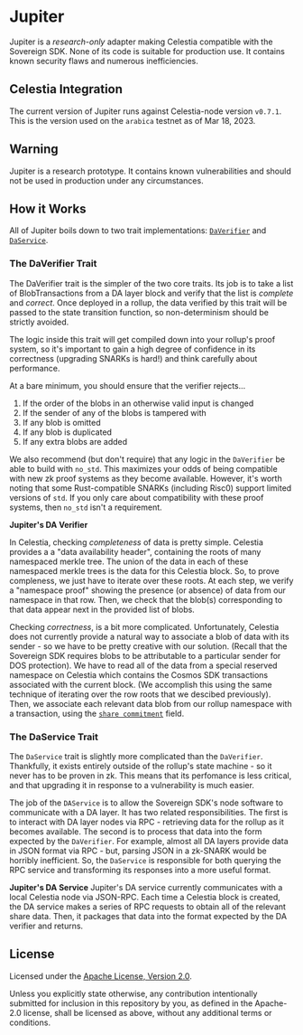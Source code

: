 # Jupiter

Jupiter is a _research-only_ adapter making Celestia compatible with the Sovereign SDK. None of its code is
suitable for production use. It contains known security flaws and numerous inefficiencies.

## Celestia Integration

The current version of Jupiter runs against Celestia-node version `v0.7.1`. This is the version used on the `arabica` testnet
as of Mar 18, 2023.

## Warning

Jupiter is a research prototype. It contains known vulnerabilities and should not be used in production under any
circumstances.

## How it Works

All of Jupiter boils down to two trait implementations: [`DaVerifier`](https://github.com/Sovereign-Labs/sovereign-sdk/blob/8388dc2176940bc6a909076e5ed43feb5a87bf7a/sdk/src/state_machine/da.rs#L36) and [`DaService`](https://github.com/Sovereign-Labs/sovereign-sdk/blob/8388dc2176940bc6a909076e5ed43feb5a87bf7a/sdk/src/node/services/da.rs#L13).

### The DaVerifier Trait

The DaVerifier trait is the simpler of the two core traits. Its job is to take a list of BlobTransactions from a DA layer block
and verify that the list is _complete_ and _correct_. Once deployed in a rollup, the data verified by this trait
will be passed to the state transition function, so non-determinism should be strictly avoided.

The logic inside this trait will get compiled down into your rollup's proof system, so it's important to gain a high
degree of confidence in its correctness (upgrading SNARKs is hard!) and think carefully about performance.

At a bare minimum, you should ensure that the verifier rejects...

1. If the order of the blobs in an otherwise valid input is changed
1. If the sender of any of the blobs is tampered with
1. If any blob is omitted
1. If any blob is duplicated
1. If any extra blobs are added

We also recommend (but don't require) that any logic in the `DaVerifier` be able to build with `no_std`.
This maximizes your odds of being compatible with new zk proof systems as they become available. However,
it's worth noting that some Rust-compatible SNARKs (including Risc0) support limited versions of `std`. If you only care
about compatibility with these proof systems, then `no_std` isn't a requirement.

**Jupiter's DA Verifier**

In Celestia, checking _completeness_ of data is pretty simple. Celestia provides a a "data availability header",
containing the roots of many namespaced merkle tree. The union of the data in each of these namespaced merkle trees
is the data for this Celestia block. So, to prove compleness, we just have to iterate over these roots. At each step,
we verify a "namespace proof" showing the presence (or absence) of data from our namespace
in that row. Then, we check that the blob(s) corresponding to that data appear next in the provided list of blobs.

Checking _correctness_, is a bit more complicated. Unfortunately, Celestia does not currently provide a natural
way to associate a blob of data with its sender - so we have to be pretty creative with our solution. (Recall that the
Sovereign SDK requires blobs to be attributable to a particular sender for DOS protection). We have to read
all of the data from a special reserved namespace on Celestia which contains the Cosmos SDK transactions associated
with the current block. (We accomplish this using the same technique of iterating over the row roots that we descibed previously). Then, we associate each relevant data blob from our rollup namespace with a transaction, using the
[`share commitment`](https://github.com/celestiaorg/celestia-app/blob/main/proto/celestia/blob/v1/tx.proto#L25) field.

### The DaService Trait

The `DaService` trait is slightly more complicated than the `DaVerifier`. Thankfully, it exists entirely outside of the
rollup's state machine - so it never has to be proven in zk. This means that its perfomance is less critical, and that
upgrading it in response to a vulnerability is much easier.

The job of the `DAService` is to allow the Sovereign SDK's node software to communicate with a DA layer. It has two related
responsibilities. The first is to interact with DA layer nodes via RPC - retrieving data for the rollup as it becomes
available. The second is to process that data into the form expected by the `DaVerifier`. For example, almost all DA layers
provide data in JSON format via RPC - but, parsing JSON in a zk-SNARK would be horribly inefficient. So, the `DaService`
is responsible for both querying the RPC service and transforming its responses into a more useful format.

**Jupiter's DA Service**
Jupiter's DA service currently communicates with a local Celestia node via JSON-RPC. Each time a Celestia block is
created, the DA service makes a series of RPC requests to obtain all of the relevant share data. Then, it packages
that data into the format expected by the DA verifier and returns.

## License

Licensed under the [Apache License, Version
2.0](./LICENSE).

Unless you explicitly state otherwise, any contribution intentionally submitted
for inclusion in this repository by you, as defined in the Apache-2.0 license, shall be
licensed as above, without any additional terms or conditions.

